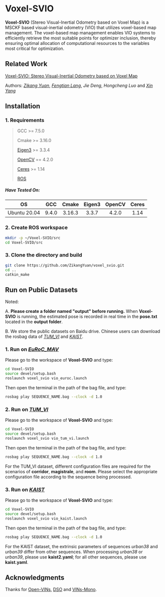 # Voxel-SVIO

**Voxel-SVIO** (Stereo Visual-Inertial Odometry based on Voxel Map) is a MSCKF based visual-inertial odometry (VIO) that utilizes voxel-based map management. The voxel-based map management enables VIO systems to efficiently retrieve the most suitable points for optimizer inclusion, thereby ensuring optimal allocation of computational resources to the variables most critical for optimization.

## Related Work

[Voxel-SVIO: Stereo Visual-Inertial Odometry based on Voxel Map](https://ieeexplore.ieee.org/document/10993347)

Authors: [*Zikang Yuan*](https://scholar.google.com/citations?hl=zh-CN&user=acxdM9gAAAAJ), [*Fengtian Lang*](https://scholar.google.com/citations?hl=zh-CN&user=zwgGSkEAAAAJ&view_op=list_works&gmla=ABEO0Yrl4-YPuowyntSYyCW760yxM5-IWkF8FGV4t9bs9qz1oWrqnlHmPdbt7LMcMDc04kl2puqRR4FaZvaCUONsX7MQhuAC6a--VS2pTsuwj-CyKgWp3iWDP2TS0I__Zui5da4), *Jie Deng*, *Hongcheng Luo* and [*Xin Yang*](https://scholar.google.com/citations?user=lsz8OOYAAAAJ&hl=zh-CN)

## Installation

### 1. Requirements

> GCC >= 7.5.0
>
> Cmake >= 3.16.0
> 
> [Eigen3](http://eigen.tuxfamily.org/index.php?title=Main_Page) >= 3.3.4
>
> [OpenCV](https://github.com/opencv/opencv) == 4.2.0
>
> [Ceres](http://ceres-solver.org/installation.html) >= 1.14
>
> [ROS](http://wiki.ros.org/ROS/Installation)

##### Have Tested On:

| OS    | GCC  | Cmake | Eigen3 | OpenCV | Ceres |
|:-:|:-:|:-:|:-:|:-:|:-:|
| Ubuntu 20.04 | 9.4.0  | 3.16.3 | 3.3.7 | 4.2.0 | 1.14 |

### 2. Create ROS workspace

```bash
mkdir -p ~/Voxel-SVIO/src
cd Voxel-SVIO/src
```

### 3. Clone the directory and build

```bash
git clone https://github.com/ZikangYuan/voxel_svio.git
cd ..
catkin_make
```

## Run on Public Datasets

Noted:

A. **Please create a folder named "output" before running.** When **Voxel-SVIO** is running, the estimated pose is recorded in real time in the **pose.txt** located in the **output folder**.

B. We store the public datasets on Baidu drive. Chinese users can download the rosbag data of [*TUM_VI*](https://pan.baidu.com/s/1WLhnyq09KMpG4J4McT841Q?pwd=8pen) and [*KAIST*](https://pan.baidu.com/s/1KHkGmQ7nH5Une3VNerLyHQ?pwd=ss9a).

###  1. Run on [*EuRoC_MAV*](https://projects.asl.ethz.ch/datasets/doku.php?id=kmavvisualinertialdatasets)

Please go to the workspace of **Voxel-SVIO** and type:

```bash
cd Voxel-SVIO
source devel/setup.bash
roslaunch voxel_svio vio_euroc.launch
```

Then open the terminal in the path of the bag file, and type:

```bash
rosbag play SEQUENCE_NAME.bag --clock -d 1.0
```

###  2. Run on [*TUM_VI*](https://cvg.cit.tum.de/data/datasets/visual-inertial-dataset)

Please go to the workspace of **Voxel-SVIO** and type:

```bash
cd Voxel-SVIO
source devel/setup.bash
roslaunch voxel_svio vio_tum_vi.launch
```

Then open the terminal in the path of the bag file, and type:

```bash
rosbag play SEQUENCE_NAME.bag --clock -d 1.0
```

For the TUM_VI dataset, different configuration files are required for the scenarios of **corridor**, **magistrale**, and **room**. Please select the appropriate configuration file according to the sequence being processed.

###  3. Run on [*KAIST*](https://sites.google.com/view/complex-urban-dataset)

Please go to the workspace of **Voxel-SVIO** and type:

```bash
cd Voxel-SVIO
source devel/setup.bash
roslaunch voxel_svio vio_kaist.launch
```

Then open the terminal in the path of the bag file, and type:

```bash
rosbag play SEQUENCE_NAME.bag --clock -d 1.0
```

For the KAIST dataset, the extrinsic parameters of sequences *urban38* and *urban39* differ from other sequences. When processing *urban38* or *urban39*, please use **kaist2.yaml**; for all other sequences, please use **kaist.yaml**.

## Acknowledgments

Thanks for [Open-VINs](https://github.com/rpng/open_vins), [DSO](https://github.com/JakobEngel/dso) and [VINs-Mono](https://github.com/HKUST-Aerial-Robotics/VINS-Mono).
